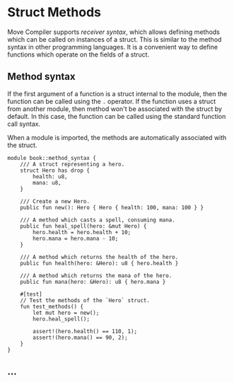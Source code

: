 # Struct Methods

Move Compiler supports *receiver syntax*, which allows defining methods which can be called on instances of a struct. This is similar to the method syntax in other programming languages. It is a convenient way to define functions which operate on the fields of a struct.

## Method syntax

If the first argument of a function is a struct internal to the module, then the function can be called using the `.` operator. If the function uses a struct from another module, then method won't be associated with the struct by default. In this case, the function can be called using the standard function call syntax.

When a module is imported, the methods are automatically associated with the struct.

```move
module book::method_syntax {
    /// A struct representing a hero.
    struct Hero has drop {
        health: u8,
        mana: u8,
    }

    /// Create a new Hero.
    public fun new(): Hero { Hero { health: 100, mana: 100 } }

    /// A method which casts a spell, consuming mana.
    public fun heal_spell(hero: &mut Hero) {
        hero.health = hero.health + 10;
        hero.mana = hero.mana - 10;
    }

    /// A method which returns the health of the hero.
    public fun health(hero: &Hero): u8 { hero.health }

    /// A method which returns the mana of the hero.
    public fun mana(hero: &Hero): u8 { hero.mana }

    #[test]
    // Test the methods of the `Hero` struct.
    fun test_methods() {
        let mut hero = new();
        hero.heal_spell();

        assert!(hero.health() == 110, 1);
        assert!(hero.mana() == 90, 2);
    }
}
```

## ...
